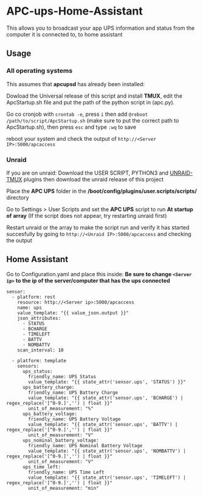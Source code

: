 # APC-ups-Home-Assistant
This allows you to broadcast your app UPS information and status from the computer it is connected to, to home assistant

## Usage

### All operating systems
This assumes that **apcupsd** has already been installed:

Dowload the Universal release of this script and install **TMUX**, edit the ApcStartup.sh file and put the path of the python script in (apc.py).

Go co cronjob with ```crontab -e```, press ```i``` then add ```@reboot /path/to/script/ApcStartup.sh``` (make sure to put the correct path to ApcStartup.sh), then press ```esc``` and type ```:wq``` to save

reboot your system and check the output of ```http://<Server IP>:5000/apcaccess```

### Unraid
If you are on unraid:
Download the USER SCRIPT, PYTHON3 and [UNRAID-TMUX](https://gist.githubusercontent.com/justin-himself/2ce4af30dd9fc372df7aadb64fd4df35/raw/0a66faaa79670d1946ba3c8b1643f844406b7938/unraid-tmux.plg) plugins then download the unraid release of this project


Place the **APC UPS** folder in the **/boot/config/plugins/user.scripts/scripts/** directory

Go to Settings > User Scripts and set the **APC UPS** script to run **At startup of array** (If the script does not appear, try restarting unraid first)

Restart unraid or the array to make the script run and verify it has started succesfully by going to ```http://<Unraid IP>:5000/apcaccess``` and checking the output

## Home Assistant
Go to Configuration.yaml and place this inside:
**Be sure to change ```<Server ip>``` to the ip of the server/computer that has the ups connected**

```
sensor:
  - platform: rest
    resource: http://<Server ip>:5000/apcaccess
    name: ups
    value_template: "{{ value_json.output }}"
    json_attributes:
      - STATUS
      - BCHARGE
      - TIMELEFT
      - BATTV
      - NOMBATTV
    scan_interval: 10

  - platform: template
    sensors:
      ups_status:
        friendly_name: UPS Status
        value_template: "{{ state_attr('sensor.ups', 'STATUS') }}"
      ups_battery_charge:
        friendly_name: UPS Battery Charge
        value_template: "{{ state_attr('sensor.ups', 'BCHARGE') | regex_replace('[^0-9.]','') | float }}"
        unit_of_measurement: "%"
      ups_battery_voltage:
        friendly_name: UPS Battery Voltage
        value_template: "{{ state_attr('sensor.ups', 'BATTV') | regex_replace('[^0-9.]','') | float }}"
        unit_of_measurement: "V"
      ups_nominal_battery_voltage:
        friendly_name: UPS Nominal Battery Voltage
        value_template: "{{ state_attr('sensor.ups', 'NOMBATTV') | regex_replace('[^0-9.]','') | float }}"
        unit_of_measurement: "V"
      ups_time_left:
        friendly_name: UPS Time Left
        value_template: "{{ state_attr('sensor.ups', 'TIMELEFT') | regex_replace('[^0-9.]','') | float }}"
        unit_of_measurement: "min"
```
